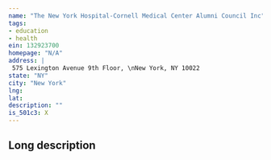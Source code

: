 ```yaml
---
name: "The New York Hospital-Cornell Medical Center Alumni Council Inc"
tags:
- education
- health
ein: 132923700
homepage: "N/A"
address: |
 575 Lexington Avenue 9th Floor, \nNew York, NY 10022
state: "NY"
city: "New York"
lng: 
lat: 
description: ""
is_501c3: X
---
```


## Long description


